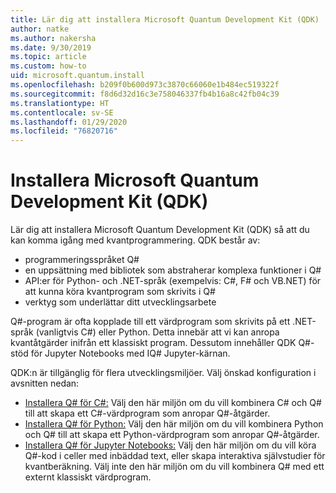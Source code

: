 ```yaml
---
title: Lär dig att installera Microsoft Quantum Development Kit (QDK)
author: natke
ms.author: nakersha
ms.date: 9/30/2019
ms.topic: article
ms.custom: how-to
uid: microsoft.quantum.install
ms.openlocfilehash: b209f0b600d973c3870c66060e1b484ec519322f
ms.sourcegitcommit: f8d6d32d16c3e758046337fb4b16a8c42fb04c39
ms.translationtype: HT
ms.contentlocale: sv-SE
ms.lasthandoff: 01/29/2020
ms.locfileid: "76820716"
---
```

# <a name="install-the-microsoft-quantum-development-kit-qdk"></a>Installera Microsoft Quantum Development Kit (QDK)

Lär dig att installera Microsoft Quantum Development Kit (QDK) så att du kan komma igång med kvantprogrammering. QDK består av:

- programmeringsspråket Q#
- en uppsättning med bibliotek som abstraherar komplexa funktioner i Q#
- API:er för Python- och .NET-språk (exempelvis: C#, F# och VB.NET) för att kunna köra kvantprogram som skrivits i Q#
- verktyg som underlättar ditt utvecklingsarbete

Q#-program är ofta kopplade till ett värdprogram som skrivits på ett .NET-språk (vanligtvis C#) eller Python. Detta innebär att vi kan anropa kvantåtgärder inifrån ett klassiskt program.
Dessutom innehåller QDK Q#-stöd för Jupyter Notebooks med IQ# Jupyter-kärnan.

QDK:n är tillgänglig för flera utvecklingsmiljöer. Välj önskad konfiguration i avsnitten nedan:

- [Installera Q# för C#:](xref:microsoft.quantum.install.cs) Välj den här miljön om du vill kombinera C# och Q# till att skapa ett C#-värdprogram som anropar Q#-åtgärder.
- [Installera Q# för Python:](xref:microsoft.quantum.install.python) Välj den här miljön om du vill kombinera Python och Q# till att skapa ett Python-värdprogram som anropar Q#-åtgärder.
- [Installera Q# för Jupyter Notebooks:](xref:microsoft.quantum.install.jupyter) Välj den här miljön om du vill köra Q#-kod i celler med inbäddad text, eller skapa interaktiva självstudier för kvantberäkning. Välj inte den här miljön om du vill kombinera Q# med ett externt klassiskt värdprogram.
